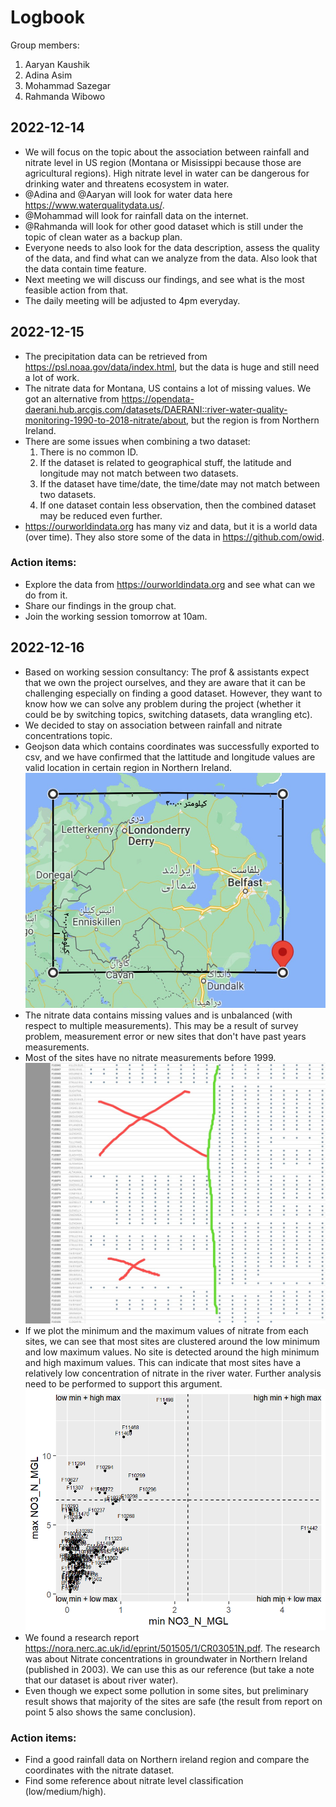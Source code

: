 # Logbook

Group members:
1. Aaryan Kaushik
2. Adina Asim
3. Mohammad Sazegar
4. Rahmanda Wibowo

## 2022-12-14

- We will focus on the topic about the association between rainfall and nitrate level in US region (Montana or Misissippi because those are agricultural regions). High nitrate level in water can be dangerous for drinking water and threatens ecosystem in water.
- @Adina and @Aaryan will look for water data here https://www.waterqualitydata.us/.
- @Mohammad will look for rainfall data on the internet.
- @Rahmanda will look for other good dataset which is still under the topic of clean water as a backup plan.
- Everyone needs to also look for the data description, assess the quality of the data, and find what can we analyze from the data. Also look that the data contain time feature.
- Next meeting we will discuss our findings, and see what is the most feasible action from that.
- The daily meeting will be adjusted to 4pm everyday.

## 2022-12-15

- The precipitation data can be retrieved from https://psl.noaa.gov/data/index.html, but the data is huge and still need a lot of work.
- The nitrate data for Montana, US contains a lot of missing values. We got an alternative from https://opendata-daerani.hub.arcgis.com/datasets/DAERANI::river-water-quality-monitoring-1990-to-2018-nitrate/about, but the region is from Northern Ireland.
- There are some issues when combining a two dataset:
  1. There is no common ID.
  2. If the dataset is related to geographical stuff, the latitude and longitude may not match between two datasets.
  3. If the dataset have time/date, the time/date may not match between two datasets.
  4. If one dataset contain less observation, then the combined dataset may be reduced even further.
- https://ourworldindata.org has many viz and data, but it is a world data (over time). They also store some of the data in https://github.com/owid.

### Action items:
  - Explore the data from https://ourworldindata.org and see what can we do from it.
  - Share our findings in the group chat.
  - Join the working session tomorrow at 10am.

## 2022-12-16

- Based on working session consultancy: The prof & assistants expect that we own the project ourselves, and they are aware that it can be challenging especially on finding a good dataset. However, they want to know how we can solve any problem during the project (whether it could be by switching topics, switching datasets, data wrangling etc).
- We decided to stay on association between rainfall and nitrate concentrations topic.
- Geojson data which contains coordinates was successfully exported to csv, and we have confirmed that the lattitude and longitude values are valid location in certain region in Northern Ireland.
![Nitrate dataset region](https://raw.githubusercontent.com/aaryankaushik/Project-Data-Science/main/images/logbook/nitrate-dataset-region.jpeg)
- The nitrate data contains missing values and is unbalanced (with respect to multiple measurements). This may be a result of survey problem, measurement error or new sites that don't have past years measurements.
- Most of the sites have no nitrate measurements before 1999.
![Missing measurements before 1999](https://raw.githubusercontent.com/aaryankaushik/Project-Data-Science/main/images/logbook/no-nitrate-before-1999.jpeg)
- If we plot the minimum and the maximum values of nitrate from each sites, we can see that most sites are clustered around the low minimum and low maximum values. No site is detected around the high minimum and high maximum values. This can indicate that most sites have a relatively low concentration of nitrate in the river water. Further analysis need to be performed to support this argument.
![Min vs max values of nitrate for each sites plot](https://raw.githubusercontent.com/aaryankaushik/Project-Data-Science/main/images/logbook/plot-min-max-nitrate-sites.png)
- We found a research report https://nora.nerc.ac.uk/id/eprint/501505/1/CR03051N.pdf. The research was about Nitrate concentrations in groundwater in Northern Ireland (published in 2003). We can use this as our reference (but take a note that our dataset is about river water).
- Even though we expect some pollution in some sites, but preliminary result shows that majority of the sites are safe (the result from report on point 5 also shows the same conclusion).

### Action items:
  - Find a good rainfall data on Northern ireland region and compare the coordinates with the nitrate dataset.
  - Find some reference about nitrate level classification (low/medium/high).